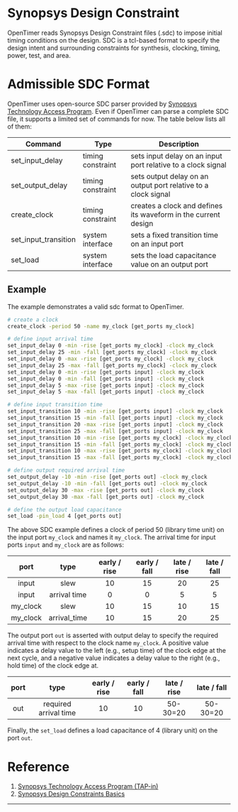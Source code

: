 # Synopsys Design Constraint

OpenTimer reads Synopsys Design Constraint files (.sdc) to 
impose initial timing conditions on the design.
SDC is a tcl-based format to specify the design intent and surrounding constraints
for synthesis, clocking, timing, power, test, and area.

# Admissible SDC Format

OpenTimer uses open-source SDC parser provided by 
[Synopsys Technology Access Program][Synopsys TAP-in].
Even if OpenTimer can parse a complete SDC file,
it supports a limited set of commands for now.
The table below lists all of them:

| Command | Type | Description |
| -- | -- | -- |
| set_input_delay | timing constraint | sets input delay on an input port relative to a clock signal |
| set_output_delay | timing constraint | sets output delay on an output port relative to a clock signal |
| create_clock | timing constraint | creates a clock and defines its waveform in the current design |
| set_input_transition | system interface | sets a fixed transition time on an input port |
| set_load | system interface | sets the load capacitance value on an output port |

## Example

The example demonstrates a valid sdc format to OpenTimer.

```bash
# create a clock
create_clock -period 50 -name my_clock [get_ports my_clock]

# define input arrival time
set_input_delay 0 -min -rise [get_ports my_clock] -clock my_clock
set_input_delay 25 -min -fall [get_ports my_clock] -clock my_clock
set_input_delay 0 -max -rise [get_ports my_clock] -clock my_clock
set_input_delay 25 -max -fall [get_ports my_clock] -clock my_clock
set_input_delay 0 -min -rise [get_ports input] -clock my_clock
set_input_delay 0 -min -fall [get_ports input] -clock my_clock
set_input_delay 5 -max -rise [get_ports input] -clock my_clock
set_input_delay 5 -max -fall [get_ports input] -clock my_clock

# define input transition time
set_input_transition 10 -min -rise [get_ports input] -clock my_clock
set_input_transition 15 -min -fall [get_ports input] -clock my_clock
set_input_transition 20 -max -rise [get_ports input] -clock my_clock
set_input_transition 25 -max -fall [get_ports input] -clock my_clock
set_input_transition 10 -min -rise [get_ports my_clock] -clock my_clock
set_input_transition 15 -min -fall [get_ports my_clock] -clock my_clock
set_input_transition 10 -max -rise [get_ports my_clock] -clock my_clock
set_input_transition 15 -max -fall [get_ports my_clock] -clock my_clock

# define output required arrival time
set_output_delay -10 -min -rise [get_ports out] -clock my_clock
set_output_delay -10 -min -fall [get_ports out] -clock my_clock
set_output_delay 30 -max -rise [get_ports out] -clock my_clock
set_output_delay 30 -max -fall [get_ports out] -clock my_clock

# define the output load capacitance
set_load -pin_load 4 [get_ports out]
```

The above SDC example defines a clock of period 50 (library time unit) 
on the input port `my_clock` and names it `my_clock`.
The arrival time for input ports `input` and `my_clock` are as follows:

| port | type | early / rise | early / fall | late / rise | late / fall |
| :--: | :--: | :----------: | :----------: | :---------: | :---------: |
| input | slew | 10   | 15            | 20           | 25           |
| input | arrival time | 0   | 0            | 5           | 5           |
| my_clock | slew | 10 | 15 | 10 | 15 | 
| my_clock | arrival_time | 10 | 15 | 20 | 25 | 

The output port `out` is asserted with output delay to specify the 
required arrival time with respect to the clock name `my_clock`.
A positive value indicates a delay value to the left (e.g., setup time) 
of the clock edge at the next cycle,
and a negative value indicates a delay value to the right (e.g., hold time) 
of the clock edge at.

| port | type | early / rise | early / fall | late / rise | late / fall |
| :--: | :--: | :----------: | :----------: | :---------: | :---------: |
| out | required arrival time | 10 | 10 | 50-30=20 | 50-30=20 |

Finally, the `set_load` defines a load capacitance of 4 (library unit) 
on the port `out`.

# Reference

1. [Synopsys Technology Access Program (TAP-in)][Synopsys TAP-in]
2. [Synopsys Design Constraints Basics][SDC-Basics]


* * *

[Synopsys TAP-in]: https://www.synopsys.com/community/interoperability-programs/tap-in.html
[SDC-Basics]: http://www.vlsi-expert.com/2011/02/synopsys-design-constraints-sdc-basics.html

